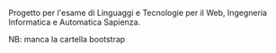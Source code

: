 Progetto per l'esame di Linguaggi e Tecnologie per il Web, Ingegneria Informatica e Automatica Sapienza.

NB: manca la cartella bootstrap
